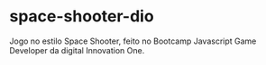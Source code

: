 # space-shooter-dio
Jogo no estilo Space Shooter, feito no Bootcamp Javascript Game Developer da digital Innovation One.
